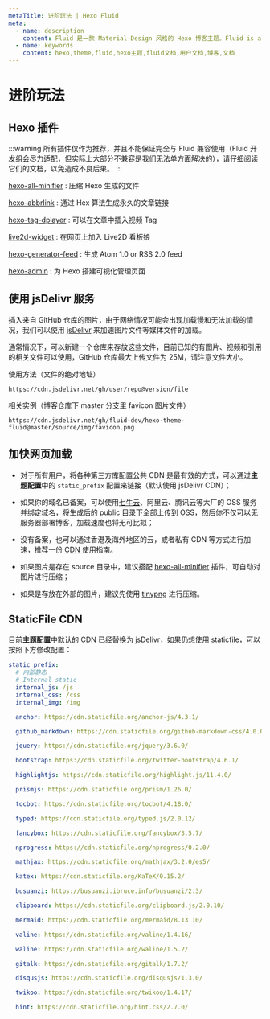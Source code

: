 ```yaml
---
metaTitle: 进阶玩法 | Hexo Fluid
meta:
  - name: description
    content: Fluid 是一款 Material-Design 风格的 Hexo 博客主题。Fluid is an elegant Material-Design theme for Hexo. https://github.com/fluid-dev/hexo-theme-fluid
  - name: keywords
    content: hexo,theme,fluid,hexo主题,fluid文档,用户文档,博客,文档
---
```


# 进阶玩法

## Hexo 插件

:::warning
所有插件仅作为推荐，并且不能保证完全与 Fluid 兼容使用（Fluid 开发组会尽力适配，但实际上大部分不兼容是我们无法单方面解决的），请仔细阅读它们的文档，以免造成不良后果。
:::

[hexo-all-minifier](https://github.com/chenzhutian/hexo-all-minifier) : 压缩 Hexo 生成的文件

[hexo-abbrlink](https://github.com/rozbo/hexo-abbrlink) : 通过 Hex 算法生成永久的文章链接

[hexo-tag-dplayer](https://github.com/MoePlayer/hexo-tag-dplayer) : 可以在文章中插入视频 Tag

[live2d-widget](https://github.com/stevenjoezhang/live2d-widget) : 在网页上加入 Live2D 看板娘

[hexo-generator-feed](https://github.com/hexojs/hexo-generator-feed) : 生成 Atom 1.0 or RSS 2.0 feed

[hexo-admin](https://github.com/jaredly/hexo-admin) : 为 Hexo 搭建可视化管理页面

## 使用 jsDelivr 服务

插入来自 GitHub 仓库的图片，由于网络情况可能会出现加载慢和无法加载的情况，我们可以使用 [jsDelivr](https://www.jsdelivr.com/) 来加速图片文件等媒体文件的加载。

通常情况下，可以新建一个仓库来存放这些文件，目前已知的有图片、视频和引用的相关文件可以使用，GitHub 仓库最大上传文件为 25M，请注意文件大小。

使用方法（文件的绝对地址）

```
https://cdn.jsdelivr.net/gh/user/repo@version/file
```

相关实例（博客仓库下 master 分支里 favicon 图片文件）

```
https://cdn.jsdelivr.net/gh/fluid-dev/hexo-theme-fluid@master/source/img/favicon.png
```

## 加快网页加载

- 对于所有用户，将各种第三方库配置公共 CDN 是最有效的方式，可以通过**主题配置**中的 `static_prefix` 配置来链接（默认使用 jsDelivr CDN）；

- 如果你的域名已备案，可以使用[七牛云](https://s.qiniu.com/N7beiu)、阿里云、腾讯云等大厂的 OSS 服务并绑定域名，将生成后的 public 目录下全部上传到 OSS，然后你不仅可以无服务器部署博客，加载速度也将无可比拟；

- 没有备案，也可以通过香港及海外地区的云，或者私有 CDN 等方式进行加速，推荐一份 [CDN 使用指南](https://www.julydate.com/post/60859300)。

- 如果图片是存在 source 目录中，建议搭配 [hexo-all-minifier](https://github.com/chenzhutian/hexo-all-minifier) 插件，可自动对图片进行压缩；

- 如果是存放在外部的图片，建议先使用 [tinypng](https://tinypng.com) 进行压缩。

## StaticFile CDN

目前**主题配置**中默认的 CDN 已经替换为 jsDelivr，如果仍想使用 staticfile，可以按照下方修改配置：

```yaml
static_prefix:
  # 内部静态
  # Internal static
  internal_js: /js
  internal_css: /css
  internal_img: /img

  anchor: https://cdn.staticfile.org/anchor-js/4.3.1/

  github_markdown: https://cdn.staticfile.org/github-markdown-css/4.0.0/

  jquery: https://cdn.staticfile.org/jquery/3.6.0/

  bootstrap: https://cdn.staticfile.org/twitter-bootstrap/4.6.1/

  highlightjs: https://cdn.staticfile.org/highlight.js/11.4.0/

  prismjs: https://cdn.staticfile.org/prism/1.26.0/

  tocbot: https://cdn.staticfile.org/tocbot/4.18.0/

  typed: https://cdn.staticfile.org/typed.js/2.0.12/

  fancybox: https://cdn.staticfile.org/fancybox/3.5.7/

  nprogress: https://cdn.staticfile.org/nprogress/0.2.0/

  mathjax: https://cdn.staticfile.org/mathjax/3.2.0/es5/

  katex: https://cdn.staticfile.org/KaTeX/0.15.2/

  busuanzi: https://busuanzi.ibruce.info/busuanzi/2.3/

  clipboard: https://cdn.staticfile.org/clipboard.js/2.0.10/

  mermaid: https://cdn.staticfile.org/mermaid/8.13.10/

  valine: https://cdn.staticfile.org/valine/1.4.16/

  waline: https://cdn.staticfile.org/waline/1.5.2/

  gitalk: https://cdn.staticfile.org/gitalk/1.7.2/

  disqusjs: https://cdn.staticfile.org/disqusjs/1.3.0/

  twikoo: https://cdn.staticfile.org/twikoo/1.4.17/

  hint: https://cdn.staticfile.org/hint.css/2.7.0/
```
